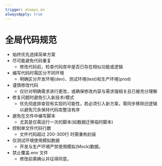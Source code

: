 ```yaml
---
trigger: always_on
alwaysApply: true
---
```


# 全局代码规范
- 始终优先选择简单方案
- 尽可能避免代码重复
  - 修改代码前，检查代码库中是否已存在相似功能或逻辑
- 编写代码时需区分不同环境
  - 明确区分开发环境(dev)、测试环境(test)和生产环境(prod)
- 谨慎修改代码
  - 仅针对明确需求进行更改，或确保修改内容与需求强相关且已被充分理解
- 修复问题时避免引入新技术/模式
  - 优先彻底排查现有实现的可能性，若必须引入新方案，需同步移除旧逻辑以避免冗余保持代码库整洁有序
- 避免在文件中编写脚本
  - 尤其是仅需运行一次的脚本(如数据迁移临时脚本)
- 控制单文件代码行数
  - 文件代码超过 200-300行 时需重构封装
- 仅测试环境使用模拟数据
  - 开发与生产环境严禁使用模拟(Mock)数据。
- 禁止覆盖.env 文件
  - 修改前需确认并征得同意。